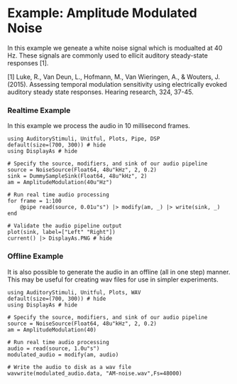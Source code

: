 # Example: Amplitude Modulated Noise

In this example we geneate a white noise signal which is modualted at 40 Hz.
These signals are commonly used to ellicit auditory steady-state responses [1].

[1] Luke, R., Van Deun, L., Hofmann, M., Van Wieringen, A., & Wouters, J. (2015). Assessing temporal modulation sensitivity using electrically evoked auditory steady state responses. Hearing research, 324, 37-45.


### Realtime Example

In this example we process the audio in 10 millisecond frames.

```@example realtime
using AuditoryStimuli, Unitful, Plots, Pipe, DSP
default(size=(700, 300)) # hide
using DisplayAs # hide

# Specify the source, modifiers, and sink of our audio pipeline
source = NoiseSource(Float64, 48u"kHz", 2, 0.2)
sink = DummySampleSink(Float64, 48u"kHz", 2)
am = AmplitudeModulation(40u"Hz")

# Run real time audio processing
for frame = 1:100
    @pipe read(source, 0.01u"s") |> modify(am, _) |> write(sink, _)
end

# Validate the audio pipeline output
plot(sink, label=["Left" "Right"])
current() |> DisplayAs.PNG # hide
```


### Offline Example

It is also possible to generate the audio in an offline (all in one step) manner. This may be useful for creating wav files for use in simpler experiments.

```@example offline
using AuditoryStimuli, Unitful, Plots, WAV
default(size=(700, 300)) # hide
using DisplayAs # hide

# Specify the source, modifiers, and sink of our audio pipeline
source = NoiseSource(Float64, 48u"kHz", 2, 0.2)
am = AmplitudeModulation(40)

# Run real time audio processing
audio = read(source, 1.0u"s")
modulated_audio = modify(am, audio)

# Write the audio to disk as a wav file
wavwrite(modulated_audio.data, "AM-noise.wav",Fs=48000)
```
